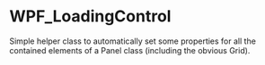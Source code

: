 # WPF_LoadingControl
Simple helper class to automatically set some properties for all the contained elements of a Panel class (including the obvious Grid).
